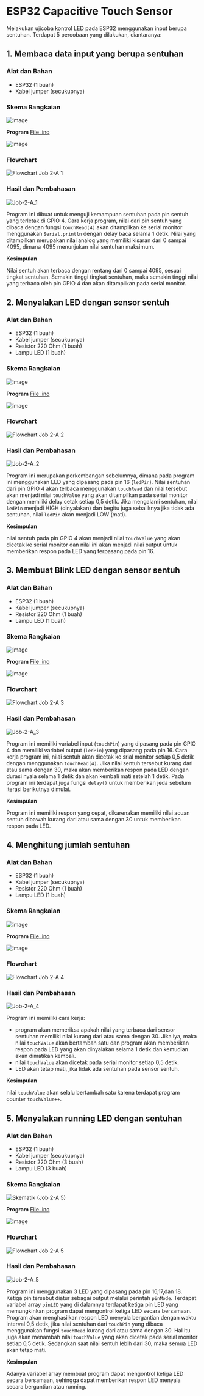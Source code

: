 # ESP32 Capacitive Touch Sensor
Melakukan ujicoba kontrol LED pada ESP32 menggunakan input berupa sentuhan. Terdapat 5 percobaan yang dilakukan, diantaranya:

## 1. Membaca data input yang berupa sentuhan

### Alat dan Bahan
- ESP32 (1 buah)
- Kabel jumper (secukupnya)

### Skema Rangkaian

![image](https://github.com/alfan459/Embedded-System/assets/54757609/f172e71d-7663-476e-b929-b32ce02d00b5)

**Program** <a href="https://github.com/cakjung/Jobsheet-Embedded/tree/main/Jobsheet%202/A%20(Capacitive%20Touch%20Sensor)/Job%202-A_1/Job_2-A_1.ino"> File .ino </a>

![image](https://github.com/cakjung/Jobsheet-Embedded/assets/128274951/1450a2ac-7aea-4e1e-9ffd-c59da7d0bd37)

### Flowchart

![Flowchart Job 2-A 1](https://github.com/cakjung/Jobsheet-Embedded/assets/128274951/6e549d6e-be9d-49d4-bd70-7e5236a04f59)

### Hasil dan Pembahasan

![Job-2-A_1](https://github.com/cakjung/Jobsheet-Embedded/assets/128274951/00dd0ecd-e43b-4f3e-909d-f6e0fc4cb13c)

Program ini dibuat untuk menguji kemampuan sentuhan pada pin sentuh yang terletak di GPIO 4. Cara kerja program, nilai dari pin sentuh yang dibaca dengan fungsi `touchRead(4)` akan ditampilkan ke serial monitor menggunakan `Serial.println` dengan delay baca selama 1 detik. Nilai yang ditampilkan merupakan nilai analog yang memiliki kisaran dari 0 sampai 4095, dimana 4095 menunjukan nilai sentuhan maksimum.

**Kesimpulan**

Nilai sentuh akan terbaca dengan rentang dari 0 sampai 4095, sesuai tingkat sentuhan. Semakin tinggi tingkat sentuhan, maka semakin tinggi nilai yang terbaca oleh pin GPIO 4 dan akan ditampilkan pada serial monitor.

## 2. Menyalakan LED dengan sensor sentuh

### Alat dan Bahan
- ESP32 (1 buah)
- Kabel jumper (secukupnya)
- Resistor 220 Ohm (1 buah)
- Lampu LED (1 buah)

### Skema Rangkaian

![image](https://github.com/alfan459/Embedded-System/assets/54757609/f172e71d-7663-476e-b929-b32ce02d00b5)

**Program** <a href="https://github.com/cakjung/Jobsheet-Embedded/blob/main/Jobsheet%202/A%20(Capacitive%20Touch%20Sensor)/Job%202-A_2/Capacitive_Touch_Sensor/Capacitive_Touch_Sensor.ino"> File .ino </a>

![image](https://github.com/cakjung/Jobsheet-Embedded/assets/128274951/26630fd3-0d41-4456-b54c-63b9c148660d)

### Flowchart

![Flowchart Job 2-A 2](https://github.com/cakjung/Jobsheet-Embedded/assets/128274951/54eb4735-b853-46e7-bff4-e5295cafd7af)

### Hasil dan Pembahasan

![Job-2-A_2](https://github.com/cakjung/Jobsheet-Embedded/assets/128274951/176d258e-1789-458f-9c60-0adb591cf1d3)

Program ini merupakan perkembangan sebelumnya, dimana pada program ini menggunakan LED yang dipasang pada pin 16 (`ledPin`). Nilai sentuhan dari pin GPIO 4 akan terbaca menggunakan `touchRead` dan nilai tersebut akan menjadi nilai `touchValue` yang akan ditampilkan pada serial monitor dengan memiliki delay cetak setiap 0,5 detik. Jika mengalami sentuhan, nilai `ledPin` menjadi HIGH (dinyalakan) dan begitu juga sebaliknya jika tidak ada sentuhan, nilai `ledPin` akan menjadi LOW (mati).

**Kesimpulan**

nilai sentuh pada pin GPIO 4 akan menjadi nilai `touchValue` yang akan dicetak ke serial monitor dan nilai ini akan menjadi nilai output untuk memberikan respon pada LED yang terpasang pada pin 16.

## 3. Membuat Blink LED dengan sensor sentuh

### Alat dan Bahan
- ESP32 (1 buah)
- Kabel jumper (secukupnya)
- Resistor 220 Ohm (1 buah)
- Lampu LED (1 buah)

### Skema Rangkaian

![image](https://github.com/alfan459/Embedded-System/assets/54757609/f172e71d-7663-476e-b929-b32ce02d00b5)

**Program** <a href="https://github.com/cakjung/Jobsheet-Embedded/blob/main/Jobsheet%202/A%20(Capacitive%20Touch%20Sensor)/Job%202-A_3/Capacitive_Touch_Sensor_Blink/Capacitive_Touch_Sensor_Blink.ino"> File .ino </a>

![image](https://github.com/cakjung/Jobsheet-Embedded/assets/128274951/5ff4f955-c982-48e3-aff1-dc90ad5be468)

### Flowchart

![Flowchart Job 2-A 3](https://github.com/cakjung/Jobsheet-Embedded/assets/128274951/c9655e7d-6d3a-439c-9891-d4c11d35deaa)

### Hasil dan Pembahasan

![Job-2-A_3](https://github.com/cakjung/Jobsheet-Embedded/assets/128274951/493fea73-d2a5-411c-ad73-985dc987927c)

Program ini memiliki variabel input (`touchPin`) yang dipasang pada pin GPIO 4 dan memiliki variabel output (`ledPin`) yang dipasang pada pin 16. Cara kerja program ini, nilai sentuh akan dicetak ke srial monitor setiap 0,5 detik dengan menggunakan `touchRead(4)`. Jika nilai sentuh tersebut kurang dari atau sama dengan 30, maka akan memberikan respon pada LED dengan durasi nyala selama 1 detik dan akan kembali mati setelah 1 detik. Pada program ini terdapat juga fungsi `delay()` untuk memberikan jeda sebelum iterasi berikutnya dimulai.

**Kesimpulan**
 
Program ini memiliki respon yang cepat, dikarenakan memiliki nilai acuan sentuh dibawah kurang dari atau sama dengan 30 untuk memberikan respon pada LED.

## 4. Menghitung jumlah sentuhan

### Alat dan Bahan
- ESP32 (1 buah)
- Kabel jumper (secukupnya)
- Resistor 220 Ohm (1 buah)
- Lampu LED (1 buah)

### Skema Rangkaian

![image](https://github.com/alfan459/Embedded-System/assets/54757609/f172e71d-7663-476e-b929-b32ce02d00b5)

**Program** <a href="https://github.com/cakjung/Jobsheet-Embedded/blob/main/Jobsheet%202/A%20(Capacitive%20Touch%20Sensor)/Job%202-A_4/Capacitive_Touch_Sensor_disentuh_bertambah/Capacitive_Touch_Sensor_disentuh_bertambah.ino"> File .ino </a>

![image](https://github.com/cakjung/Jobsheet-Embedded/assets/128274951/698086dc-f4c7-4154-8fa7-b50c692ca044)

### Flowchart

![Flowchart Job 2-A 4](https://github.com/cakjung/Jobsheet-Embedded/assets/128274951/a203cd8b-64c2-438c-a985-56fd5ffba281)

### Hasil dan Pembahasan

![Job-2-A_4](https://github.com/cakjung/Jobsheet-Embedded/assets/128274951/84294871-20f8-4c7f-ac81-aa0a3085b327)

Program ini memiliki cara kerja:

- program akan memeriksa apakah nilai yang terbaca dari sensor sentuhan memiliki nilai kurang dari atau sama dengan 30. Jika iya, maka nilai `touchValue` akan bertambah satu dan program akan memberikan respon pada LED yang akan dinyalakan selama 1 detik dan kemudian akan dimatikan kembali.
- nilai `touchValue` akan dicetak pada serial monitor setiap 0,5 detik.
- LED akan tetap mati, jika tidak ada sentuhan pada sensor sentuh.

**Kesimpulan**

nilai `touchValue` akan selalu bertambah satu karena terdapat program counter `touchValue++`.

## 5. Menyalakan running LED dengan sentuhan

### Alat dan Bahan
- ESP32 (1 buah)
- Kabel jumper (secukupnya)
- Resistor 220 Ohm (3 buah)
- Lampu LED (3 buah)

### Skema Rangkaian

![Skematik (Job 2-A 5)](https://github.com/cakjung/Jobsheet-Embedded/assets/128274951/16075eb2-dfc3-4437-9e54-4e57ba034ec5)

**Program** <a href="https://github.com/cakjung/Jobsheet-Embedded/tree/main/Jobsheet%202/A%20(Capacitive%20Touch%20Sensor)/Job%202-A_5/Capacitive_Touch_Sensor_RunLED"> File .ino </a>

![image](https://github.com/cakjung/Jobsheet-Embedded/assets/128274951/0e56b801-2c24-4425-a824-d41976fae866)

### Flowchart

![Flowchart Job 2-A 5](https://github.com/cakjung/Jobsheet-Embedded/assets/128274951/4f75bd93-e8c4-4c68-8830-534bc274abb4)

### Hasil dan Pembahasan

![Job-2-A_5](https://github.com/cakjung/Jobsheet-Embedded/assets/128274951/14dbfb6f-f935-42c5-8eb1-2c887cab333b)

Program ini menggunakan 3 LED yang dipasang pada pin 16,17,dan 18. Ketiga pin tersebut diatur sebagai output melalui perintah `pinMode`. Terdapat variabel array `pinLED` yang di dalamnya terdapat ketiga pin LED yang memungkinkan program dapat mengontrol ketiga LED secara bersamaan. Program akan menghasilkan respon LED menyala bergantian dengan waktu interval 0,5 detik, jika nilai sentuhan dari `touchPin` yang dibaca menggunakan fungsi `touchRead` kurang dari atau sama dengan 30. Hal itu juga akan menambah nilai `touchValue` yang akan dicetak pada serial monitor setiap 0,5 detik. Sedangkan saat nilai sentuh lebih dari 30, maka semua LED akan tetap mati.

**Kesimpulan**

Adanya variabel array membuat program dapat mengontrol ketiga LED secara bersamaan, sehingga dapat memberikan respon LED menyala secara bergantian atau running.
